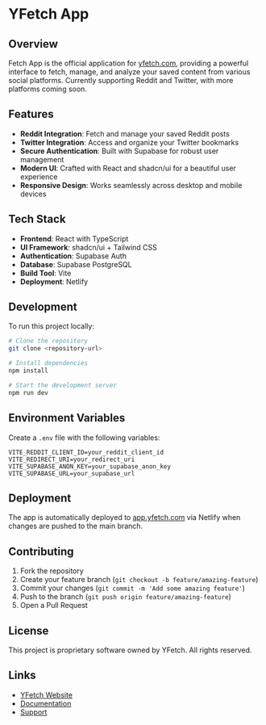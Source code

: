 # YFetch App

## Overview

Fetch App is the official application for [yfetch.com](https://yfetch.com), providing a powerful interface to fetch, manage, and analyze your saved content from various social platforms. Currently supporting Reddit and Twitter, with more platforms coming soon.

## Features

- **Reddit Integration**: Fetch and manage your saved Reddit posts
- **Twitter Integration**: Access and organize your Twitter bookmarks
- **Secure Authentication**: Built with Supabase for robust user management
- **Modern UI**: Crafted with React and shadcn/ui for a beautiful user experience
- **Responsive Design**: Works seamlessly across desktop and mobile devices

## Tech Stack

- **Frontend**: React with TypeScript
- **UI Framework**: shadcn/ui + Tailwind CSS
- **Authentication**: Supabase Auth
- **Database**: Supabase PostgreSQL
- **Build Tool**: Vite
- **Deployment**: Netlify

## Development

To run this project locally:

```bash
# Clone the repository
git clone <repository-url>

# Install dependencies
npm install

# Start the development server
npm run dev
```

## Environment Variables

Create a `.env` file with the following variables:

```env
VITE_REDDIT_CLIENT_ID=your_reddit_client_id
VITE_REDIRECT_URI=your_redirect_uri
VITE_SUPABASE_ANON_KEY=your_supabase_anon_key
VITE_SUPABASE_URL=your_supabase_url
```

## Deployment

The app is automatically deployed to [app.yfetch.com](https://app.yfetch.com) via Netlify when changes are pushed to the main branch.

## Contributing

1. Fork the repository
2. Create your feature branch (`git checkout -b feature/amazing-feature`)
3. Commit your changes (`git commit -m 'Add some amazing feature'`)
4. Push to the branch (`git push origin feature/amazing-feature`)
5. Open a Pull Request

## License

This project is proprietary software owned by YFetch. All rights reserved.

## Links

- [YFetch Website](https://yfetch.com)
- [Documentation](https://docs.yfetch.com)
- [Support](https://yfetch.com/support)